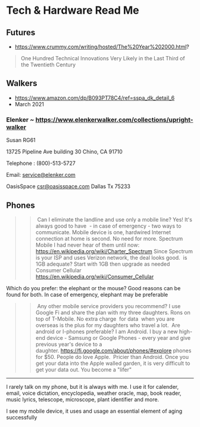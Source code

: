 # Tech & Hardware Read Me



## Futures

* https://www.crummy.com/writing/hosted/The%20Year%202000.html?
> One Hundred Technical Innovations Very Likely in the Last Third of the Twentieth Century

## Walkers

* https://www.amazon.com/dp/B093PT78C4/ref=sspa_dk_detail_6
* March 2021


### Elenker ~ https://www.elenkerwalker.com/collections/upright-walker

Susan RG61

13725 Pipeline Ave
building 30
Chino, CA 91710


Telephone : (800)-513-5727

Email: service@elenker.com


OasisSpace
csr@oasisspace.com
Dallas Tx 75233



## Phones

>> Can I eliminate the landline and use only a mobile line?
Yes!
It's always good to have  - in case of emergency - two ways to communicate. Mobile device is one, hardwired Internet connection at home is second. No need for more.
>> Spectrum Mobile
I had never hear of them until now: https://en.wikipedia.org/wiki/Charter_Spectrum
Since Spectrum is your ISP and uses Verizon network, the deal looks good.
>> is 1GB adequate?
Start with 1GB then upgrade as needed
>> Consumer Cellular
https://en.wikipedia.org/wiki/Consumer_Cellular

Which do you prefer: the elephant or the mouse? Good reasons can be found for both. In case of emergency, elephant may be preferable 
>> Any other mobile service providers you recommend?
I use Google Fi and share the plan with my three daughters. Rons on top of T-Mobile. No extra charge  for data  when you are overseas is the plus for my daughters who travel a lot.
>> Are android or I-phones preferable?
I am Android. I buy a new high-end device - Samsung or Google Phones - every year and give previous year's device to a daughter. https://fi.google.com/about/phones/#explore phones for $50.
People do love Apple.  Pricier than Android. Once you get your data into the Apple walled garden, it is very difficult to get your data out. You become a "lifer"

***

I rarely talk on my phone, but it is always with me. I use it for calender, email, voice dictation, encyclopedia, weather oracle, map, book reader, music lyrics, telescope, microscope, plant identifier and more. 

I see my mobile device, it uses and usage an essential element of aging successfully 

